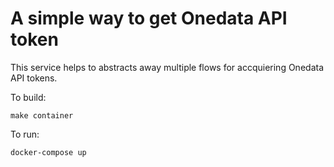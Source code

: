 # A simple way to get Onedata API token

This service helps to abstracts away multiple flows for accquiering Onedata API tokens.

To build:

`make container `

To run:

```
docker-compose up
```